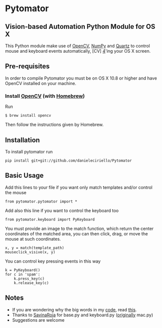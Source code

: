 # Pytomator

## Vision-based Automation Python Module for OS X


This Python module make use of [OpenCV][1], [NumPy][2] and [Quartz][3] to control mouse and keyboard events automatically, [CV] [4]'ing your OS X screen.

## Pre-requisites

In order to compile Pytomator you must be on OS X 10.8 or higher and have OpenCV installed on your machine.

### Install [OpenCV](http://opencv.org/) (with [Homebrew](http://brew.sh/))
Run 

	$ brew install opencv

Then follow the instructions given by Homebrew.

## Installation

To install pytomator run

	pip install git+git://github.com/danieleciriello/Pytomator


## Basic Usage

Add this lines to your file if you want only match templates and/or control the mouse
	
	from pytomator.pytomator import *
	
Add also this line if you want to control the keyboard too

	from pytomator.keyboard import PyKeyboard

You must provide an image to the match function, which return the center coordinates of the matched area, you can then click, drag, or move the mouse at such coordinates. 

	x, y = match(template_path)
    mouseclick_visive(x, y)

You can control key pressing events in this way

	k = PyKeyboard()
	for c in 'spam':
	    k.press_key(c)
	    k.release_key(c)

## Notes

+ If you are wondering why the big words in my [code](https://github.com/danieleciriello/Pytomator/blob/master/pytomator.py), read [this](http://ergoemacs.org/emacs/proper_way_to_use_Sublime_Text_minimap.html).
+ Thanks to [SavinaRoja](https://github.com/SavinaRoja) for base.py and keyboard.py ([originally](https://github.com/SavinaRoja/PyUserInput) mac.py)
+ Suggestions are welcome

[1]: http://opencv.org/ "http://opencv.org/"
[2]: http://www.numpy.org/ "http://www.numpy.org/"
[3]: https://developer.apple.com/library/mac/documentation/GraphicsImaging/Reference/Quartz2D_Collection/_index.html "https://developer.apple.com/library/mac/documentation/GraphicsImaging/Reference/Quartz2D_Collection/_index.html"
[4]: http://en.wikipedia.org/wiki/Computer_vision "Computer Vision"